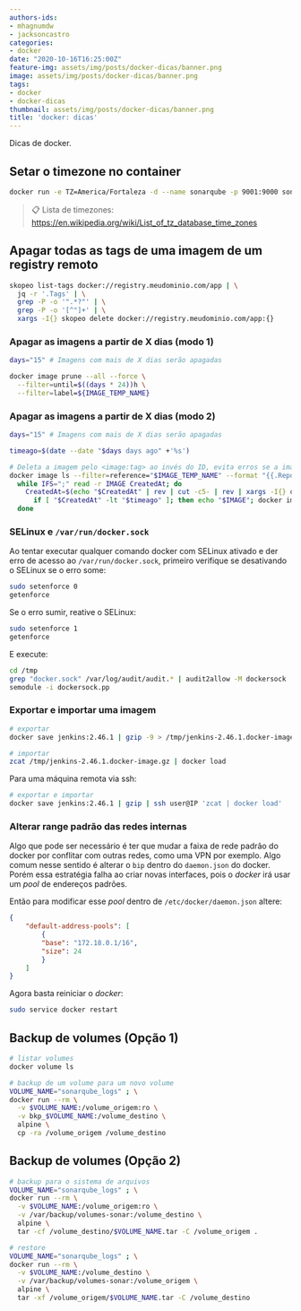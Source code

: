 ```yaml
---
authors-ids:
- mhagnumdw
- jacksoncastro
categories:
- docker
date: "2020-10-16T16:25:00Z"
feature-img: assets/img/posts/docker-dicas/banner.png
image: assets/img/posts/docker-dicas/banner.png
tags:
- docker
- docker-dicas
thumbnail: assets/img/posts/docker-dicas/banner.png
title: 'docker: dicas'
---
```


Dicas de docker.

<!--more-->

## Setar o timezone no container

```bash
docker run -e TZ=America/Fortaleza -d --name sonarqube -p 9001:9000 sonarqube:8.2-community
```

> 📋 Lista de timezones: <https://en.wikipedia.org/wiki/List_of_tz_database_time_zones>

## Apagar todas as tags de uma imagem de um registry remoto

```bash
skopeo list-tags docker://registry.meudominio.com/app | \
  jq -r '.Tags' | \
  grep -P -o '".*?"' | \
  grep -P -o '[^"]+' | \
  xargs -I{} skopeo delete docker://registry.meudominio.com/app:{}
```

### Apagar as imagens a partir de X dias (modo 1)

```bash
days="15" # Imagens com mais de X dias serão apagadas

docker image prune --all --force \
  --filter=until=$((days * 24))h \
  --filter=label=${IMAGE_TEMP_NAME}
```

### Apagar as imagens a partir de X dias (modo 2)

```bash
days="15" # Imagens com mais de X dias serão apagadas

timeago=$(date --date "$days days ago" +'%s')

# Deleta a imagem pelo <image:tag> ao invés do ID, evita erros se a imagem estiver sendo referenciada
docker image ls --filter=reference="$IMAGE_TEMP_NAME" --format "{{.Repository}}:{{.Tag}};{{.CreatedAt}}" |
  while IFS=";" read -r IMAGE CreatedAt; do
    CreatedAt=$(echo "$CreatedAt" | rev | cut -c5- | rev | xargs -I{} date -d {} +%s);
      if [ "$CreatedAt" -lt "$timeago" ]; then echo "$IMAGE"; docker image rm --force "$IMAGE"; fi;
  done
```

### SELinux e `/var/run/docker.sock`

Ao tentar executar qualquer comando docker com SELinux ativado e der erro de acesso ao `/var/run/docker.sock`, primeiro verifique se desativando o SELinux se o erro some:

```bash
sudo setenforce 0
getenforce
```

Se o erro sumir, reative o SELinux:

```bash
sudo setenforce 1
getenforce
```

E execute:

```bash
cd /tmp
grep "docker.sock" /var/log/audit/audit.* | audit2allow -M dockersock
semodule -i dockersock.pp
```

### Exportar e importar uma imagem

```bash
# exportar
docker save jenkins:2.46.1 | gzip -9 > /tmp/jenkins-2.46.1.docker-image.gz

# importar
zcat /tmp/jenkins-2.46.1.docker-image.gz | docker load
```

Para uma máquina remota via ssh:

```bash
# exportar e importar
docker save jenkins:2.46.1 | gzip | ssh user@IP 'zcat | docker load'
```

### Alterar range padrão das redes internas

Algo que pode ser necessário é ter que mudar a faixa de rede padrão do docker por conflitar com outras redes, como uma VPN por exemplo.
Algo comum nesse sentido é alterar o `bip` dentro do `daemon.json` do docker. Porém essa estratégia falha ao criar novas interfaces, pois o _docker_ irá usar um _pool_ de endereços padrões.

Então para modificar esse _pool_ dentro de `/etc/docker/daemon.json` altere:

```json
{
    "default-address-pools": [
        {
        "base": "172.18.0.1/16",
        "size": 24
        }
    ]
}
```

Agora basta reiniciar o _docker_:

```bash
sudo service docker restart
```

## Backup de volumes (Opção 1)

```bash
# listar volumes
docker volume ls

# backup de um volume para um novo volume
VOLUME_NAME="sonarqube_logs" ; \
docker run --rm \
  -v $VOLUME_NAME:/volume_origem:ro \
  -v bkp_$VOLUME_NAME:/volume_destino \
  alpine \
  cp -ra /volume_origem /volume_destino
```

## Backup de volumes (Opção 2)

```bash
# backup para o sistema de arquivos
VOLUME_NAME="sonarqube_logs" ; \
docker run --rm \
  -v $VOLUME_NAME:/volume_origem:ro \
  -v /var/backup/volumes-sonar:/volume_destino \
  alpine \
  tar -cf /volume_destino/$VOLUME_NAME.tar -C /volume_origem .

# restore
VOLUME_NAME="sonarqube_logs" ; \
docker run --rm \
  -v $VOLUME_NAME:/volume_destino \
  -v /var/backup/volumes-sonar:/volume_origem \
  alpine \
  tar -xf /volume_origem/$VOLUME_NAME.tar -C /volume_destino
```
